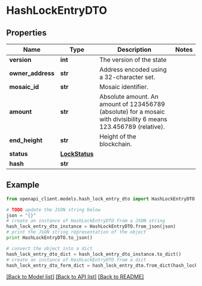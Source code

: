 # HashLockEntryDTO


## Properties

Name | Type | Description | Notes
------------ | ------------- | ------------- | -------------
**version** | **int** | The version of the state | 
**owner_address** | **str** | Address encoded using a 32-character set. | 
**mosaic_id** | **str** | Mosaic identifier. | 
**amount** | **str** | Absolute amount. An amount of 123456789 (absolute) for a mosaic with divisibility 6 means 123.456789 (relative). | 
**end_height** | **str** | Height of the blockchain. | 
**status** | [**LockStatus**](LockStatus.md) |  | 
**hash** | **str** |  | 

## Example

```python
from openapi_client.models.hash_lock_entry_dto import HashLockEntryDTO

# TODO update the JSON string below
json = "{}"
# create an instance of HashLockEntryDTO from a JSON string
hash_lock_entry_dto_instance = HashLockEntryDTO.from_json(json)
# print the JSON string representation of the object
print HashLockEntryDTO.to_json()

# convert the object into a dict
hash_lock_entry_dto_dict = hash_lock_entry_dto_instance.to_dict()
# create an instance of HashLockEntryDTO from a dict
hash_lock_entry_dto_form_dict = hash_lock_entry_dto.from_dict(hash_lock_entry_dto_dict)
```
[[Back to Model list]](../README.md#documentation-for-models) [[Back to API list]](../README.md#documentation-for-api-endpoints) [[Back to README]](../README.md)


